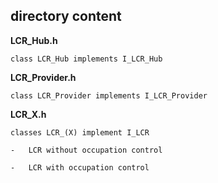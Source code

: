 ## directory content

**LCR_Hub.h**
```
class LCR_Hub implements I_LCR_Hub
```

**LCR_Provider.h**
```
class LCR_Provider implements I_LCR_Provider
```

**LCR_X.h**
```
classes LCR_(X) implement I_LCR

-   LCR without occupation control

-   LCR with occupation control
```
